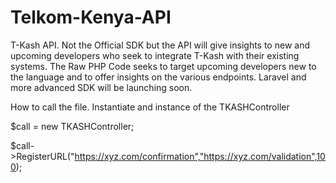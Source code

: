 # Telkom-Kenya-API
T-Kash API. Not the Official SDK but the API will give insights to new and upcoming developers who seek to integrate T-Kash with their existing systems. The Raw PHP Code seeks to target upcoming developers new to the language and to offer insights on the various endpoints. Laravel and more advanced SDK will be launching soon.

How to call the file.
Instantiate and instance of the TKASHController

$call = new TKASHController;

$call->RegisterURL("https://xyz.com/confirmation","https://xyz.com/validation",100);
  
